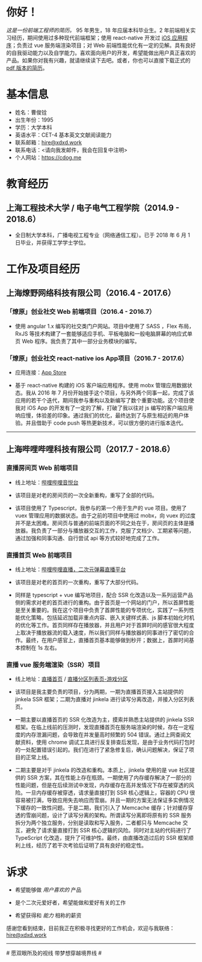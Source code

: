 
# 你好！

_这是一份前端工程师的简历。_ 95 年男生，18 年应届本科毕业生。2 年前端相关实习经历，期间使用过多种现代前端框架；使用 react-native 开发过 [iOS 应用程序][liaoyuanApp]；负责过 vue 服务端渲染项目；对 Web 前端性能优化有一定的见解。具有良好的自我驱动能力以及自学能力。喜欢面向用户的开发，希望能做出用户真正喜欢的产品。如果你对我有兴趣，就请继续读下去吧。或者，你也可以直接下载正式的 [pdf 版本的简历][pdfResumeFile]。

# 基本信息

* 姓名：曹俊铨
* 出生年份：1995
* 学历：大学本科
* 英语水平：CET-4  基本英文文献阅读能力
* 联系邮箱：hire@xdxd.work
* 联系电话：\<请向我发邮件，我会在回复中注明\>
* 个人网站：https://cdog.me

# 教育经历

## 上海工程技术大学 / 电子电气工程学院（2014.9 - 2018.6）

* 全日制大学本科，广播电视工程专业（网络通信工程）。已于 2018 年 6 月 1 日毕业，并获得工学学士学位。

# 工作及项目经历

## 上海燎野网络科技有限公司（2016.4 - 2017.6）

### 「燎原」创业社交 Web 前端项目（2016.4 - 2016.7）

* 使用 angular 1.x 编写的社交类门户网站。项目中使用了 SASS ，Flex 布局，RxJS 等技术构建了一套能够适应手机、平板电脑和一般电脑屏幕的响应式单页 Web 程序。我负责了其中一部分业务模块的编写。

### 「燎原」创业社交 react-native ios App项目（2016.7 - 2017.6）

* 应用连接：[App Store][liaoyuanApp]

* 基于 react-native 构建的 iOS 客户端应用程序。使用 mobx 管理应用数据状态。我从 2016 年 7 月份开始接手这个项目，与另外两个同事一起，完成了该应用的若干个迭代，期间我参与重构以及新编写了数个重要功能。这个项目使我对 iOS App 的开发有了一定的了解，打破了我以往对 js 编写的客户端应用响应慢，体验差的印象。通过我们的优化，最终达到了与原生相近的用户体验。并且借助于 code push 等热更新技术，可以很方便的进行版本迭代。

----

## 上海哔哩哔哩科技有限公司（2017.7 - 2018.6）

### 直播房间页 Web 前端项目

* 线上地址：[哔哩哔哩音悦台][liveRoom]

* 该项目是对老的房间页的一次全新重构，重写了全部的代码。

* 该项目使用了 Typescript，我参与的第一个用于生产的 vue 项目。使用了 vuex 管理应用的数据状态。由于之前的项目中使用过 mobx，向 vuex 的过度并不是太困难。房间页与普通的前端页面的不同之处在于，房间页的主体是播放器。我负责了一部分与播放器交互的工作，克服了文档少、工期紧等问题，通过加强和同事沟通、自行尝试 api 等方式较好地完成了工作。

### 直播首页 Web 前端项目

* 线上地址：[哔哩哔哩直播，二次元弹幕直播平台][liveHome]

* 该项目是对老的首页的一次重构，重写了大部分代码。

* 同样是 typescript + vue 编写地项目，配合 SSR 化改造以及一系列运营产品侧的需求对老的首页进行的重构。由于首页是一个网站的门户，所以首屏性能是至关重要的。我在这个项目中负责了首屏性能的专项优化，实践了一系列性能优化策略，包括延迟加载非重点内容、嵌入关键样式表、js 脚本初始化时机的优化等工作。首页同样存在播放器，并且用户对于首屏时间的感官很大程度上取决于播放器流的载入速度，所以我们同样与播放器的同事进行了密切的合作。最终，在用户感官上，直播首页基本能够做到秒开；数据上，首屏时间基本控制在 1s 左右。

### 直播 vue 服务端渲染（SSR）项目

* 线上地址：[直播首页][liveHome] / [直播分区列表页-游戏分区][liveList]

* 该项目是我主要负责的项目，分为两期，一期为直播首页接入主站提供的 jinkela SSR 框架；二期为直播对 jinkela 进行读写分离改造，并接入分区列表页。

* 一期主要以直播首页的 SSR 化改造为主，摸索并熟悉主站提供的 jinkela SSR 框架。在临上线前的压测时，发现直播首页在服务端渲染的时候，存在一定程度的内存泄漏问题，会导致在并发量高时频繁的 504 错误。通过上网查阅文献资料，使用 chrome 调试工具进行反复排查后发现，是由于业务代码打包时的一处配置错误引起的。我们在进行了紧急修复后，确认问题解决，保证了项目的正常上线。

* 二期主要是对于 jinkela 的改造和重构。本质上，jinkela 使用的是 vue 社区提供的 SSR 方案，其在性能上存在瓶颈。一期使用了内存缓存解决了一部分的性能问题，但是在后续测试中发现，内存缓存在高并发情况下存在被穿透的风险。一旦内存缓存被穿透，请求量直接打到 SSR 核心逻辑上，容器的 CPU 很容易被打满，导致应用失去响应而雪崩。并且一期的方案无法保证多实例情况下缓存的一致性问题。于是二期，我们引入了 Memcache 缓存；针对缓存穿透的雪崩问题，设计了读写分离的架构。所谓读写分离即将原有的 SSR 服务拆分为两个独立服务，分别是读取和写入服务，二者都只与 Memcache 交互，避免了请求量直接打到 SSR 核心逻辑的风险。同时对主站的代码进行了 TypeScript 化改造，提升了可维护性。最终，由直播改造过后的 SSR 框架顺利上线，经历了若干次考验后证明了具有良好的稳定性。

<!-- ### 直播 app hybrid 项目

* 锟斤拷占位符 -->

# 诉求

* 希望能够做 *用户喜欢的* 产品

* 是个二次元爱好者，希望能做和爱好有关的工作

* 希望获得和 *能力* 相称的薪资

感谢您看到结束，目前我正在积极寻找更好的工作机会，欢迎与我联络：hire@xdxd.work

----

\# 愿双眼所及的视线 带梦想穿越境界线 \#

[liaoyuanApp]: https://itunes.apple.com/cn/app/%E7%87%8E%E5%8E%9F/id1074472777

[pdfResumeFile]: ./Resume.pdf

[liveRoom]: https://live.bilibili.com/3

[liveHome]: https://live.bilibili.com/

[liveList]: https://live.bilibili.com/p/eden/area-tags?parentAreaId=2&areaId=0